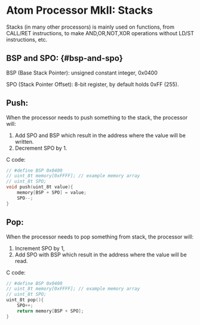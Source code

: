 # Atom Processor MkII: Stacks

Stacks (in many other processors) is mainly used on functions, from CALL/RET instructions, to make AND,OR,NOT,XOR operations without LD/ST instructions, etc.

## BSP and SPO: {#bsp-and-spo}
BSP (Base Stack Pointer): unsigned constant integer, 0x0400

SPO (Stack Pointer Offset): 8-bit register, by default holds 0xFF (255).

## Push:
When the processor needs to push something to the stack, the processor will:
1. Add SPO and BSP which result in the address where the value will be written.
2. Decrement SPO by 1.

C code:
```c
// #define BSP 0x0400
// uint_8t memory[0xFFFF]; // example memory array
// uint_8t SPO;
void push(uint_8t value){
    memory[BSP + SPO] = value;
    SPO--;
}
```

## Pop:
When the processor needs to pop something from stack, the processor will:
1. Increment SPO by 1, 
2. Add SPO with BSP which result in the address where the value will be read.

C code:
```c
// #define BSP 0x0400
// uint_8t memory[0xFFFF]; // example memory array
// uint_8t SPO;
uint_8t pop(){
    SPO++;
    return memory[BSP + SPO];
}
```